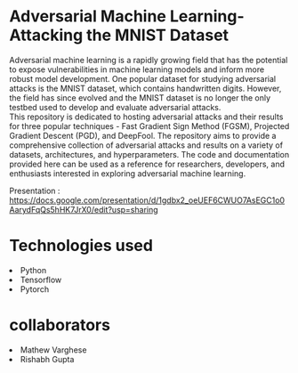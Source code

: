 # Adversarial Machine Learning-Attacking the MNIST Dataset
Adversarial machine learning is a rapidly growing field that has the potential to expose vulnerabilities in machine learning models and inform more robust model development. One popular dataset for studying adversarial attacks is the MNIST dataset, which contains handwritten digits. However, the field has since evolved and the MNIST dataset is no longer the only testbed used to develop and evaluate adversarial attacks.
<br>
This repository is dedicated to hosting adversarial attacks and their results for three popular techniques - Fast Gradient Sign Method (FGSM), Projected Gradient Descent (PGD), and DeepFool. The repository aims to provide a comprehensive collection of adversarial attacks and results on a variety of datasets, architectures, and hyperparameters. The code and documentation provided here can be used as a reference for researchers, developers, and enthusiasts interested in exploring adversarial machine learning.

Presentation : https://docs.google.com/presentation/d/1gdbx2_oeUEF6CWUO7AsEGC1o0AarydFqQs5hHK7JrX0/edit?usp=sharing

# Technologies used
<li> Python </li>
<li> Tensorflow </li>
<li> Pytorch </li>

# collaborators
<li>Mathew Varghese</li>
<li>Rishabh Gupta</li>
